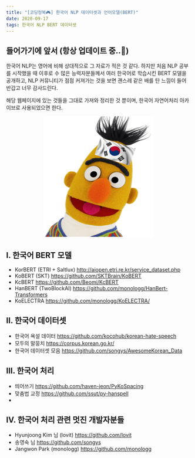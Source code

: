 ```yaml
---
title: "[코딩정복🎮] 한국어 NLP 데이터셋과 언어모델(BERT)"
date: 2020-09-17
tags: 한국어 NLP BERT 데이터셋
---
```


## 들어가기에 앞서 (항상 업데이트 중..📡)
한국어 NLP는 영어에 비해 상대적으로 그 자료가 적은 것 같다. 하지만 처음 NLP 공부를 시작했을 때 이후로 수 많은 능력자분들께서 여러 한국어로 학습시킨 BERT 모델을 공개하고, NLP 커뮤니티가 점점 커져가는 것을 보면 괜스레 같은 배를 탄 느낌이 들어 반갑고 너무 감사드린다.

해당 웹페이지에 있는 것들을 그대로 가져와 정리한 것 뿐이며, 한국어 자연어처리 아카이브로 사용되었으면 한다.


<center><img src="/assets/images/KoreanBERT.png" width="300" height="330"></center>

## Ⅰ. 한국어 BERT 모델

- KorBERT (ETRI + Saltlux)  http://aiopen.etri.re.kr/service_dataset.php
- KoBERT (SKT)  https://github.com/SKTBrain/KoBERT
- KcBERT  https://github.com/Beomi/KcBERT
- HanBERT (TwoBlockAI)  https://github.com/monologg/HanBert-Transformers
- KoELECTRA  https://github.com/monologg/KoELECTRA/


## Ⅱ. 한국어 데이터셋

- 한국어 욕설 데이터  https://github.com/kocohub/korean-hate-speech
- 모두의 말뭉치  https://corpus.korean.go.kr/
- 한국어 데이터셋 모음  https://github.com/songys/AwesomeKorean_Data

## Ⅲ. 한국어 처리

- 띄어쓰기  https://github.com/haven-jeon/PyKoSpacing
- 맞춤법 교정  https://github.com/ssut/py-hanspell
-

## Ⅳ. 한국어 처리 관련 멋진 개발자분들

- Hyunjoong Kim 님 (lovit)  https://github.com/lovit
- 송영숙 님  https://github.com/songys
- Jangwon Park (monologg)  https://github.com/monologg

